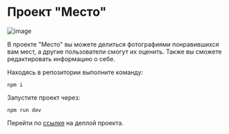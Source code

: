 <h1>Проект "Место"</h1>

![image](https://github.com/Maschinebau/mesto-project/assets/119728265/82ab7172-7734-45cb-808f-f6ab440cc0b1)

В проекте "Место" вы можете делиться фотографиями понравившихся вам мест, а другие пользователи смогут их оценить.
Также вы сможете редактировать информацию о себе.

Находясь в репозитории выполните команду:

    npm i

Запустите проект через:

    npm run dev

Перейти по [ссылке](https://maschinebau.github.io/mesto-project/) на деплой проекта.

